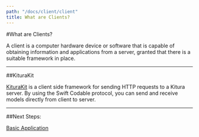 ```yaml
---
path: "/docs/client/client"
title: What are Clients?
---
```


#What are Clients?

A client is a computer hardware device or software that is capable of obtaining information and applications from a server, granted that there is a suitable framework in place.

---

##KituraKit

[KituraKit](https://github.com/IBM-Swift/KituraKit) is a client side framework for sending HTTP requests to a Kitura server. By using the Swift Codable protocol, you can send and receive models directly from client to server.

---
##Next Steps:

[Basic Application](./iOSClient.md)

